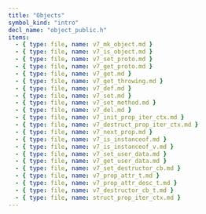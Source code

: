 ```yaml
---
title: "Objects"
symbol_kind: "intro"
decl_name: "object_public.h"
items:
  - { type: file, name: v7_mk_object.md }
  - { type: file, name: v7_is_object.md }
  - { type: file, name: v7_set_proto.md }
  - { type: file, name: v7_get_proto.md }
  - { type: file, name: v7_get.md }
  - { type: file, name: v7_get_throwing.md }
  - { type: file, name: v7_def.md }
  - { type: file, name: v7_set.md }
  - { type: file, name: v7_set_method.md }
  - { type: file, name: v7_del.md }
  - { type: file, name: v7_init_prop_iter_ctx.md }
  - { type: file, name: v7_destruct_prop_iter_ctx.md }
  - { type: file, name: v7_next_prop.md }
  - { type: file, name: v7_is_instanceof.md }
  - { type: file, name: v7_is_instanceof_v.md }
  - { type: file, name: v7_set_user_data.md }
  - { type: file, name: v7_get_user_data.md }
  - { type: file, name: v7_set_destructor_cb.md }
  - { type: file, name: v7_prop_attr_t.md }
  - { type: file, name: v7_prop_attr_desc_t.md }
  - { type: file, name: v7_destructor_cb_t.md }
  - { type: file, name: struct_prop_iter_ctx.md }
---
```




